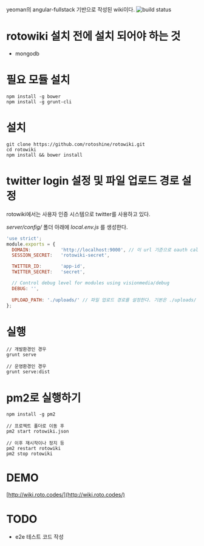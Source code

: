 yeoman의 angular-fullstack 기반으로 작성된 wiki이다. ![build status](https://travis-ci.org/rotoshine/rotowiki.svg?branch=master)

# rotowiki 설치 전에 설치 되어야 하는 것
* mongodb

# 필요 모듈 설치
```
npm install -g bower
npm install -g grunt-cli
```

# 설치
```
git clone https://github.com/rotoshine/rotowiki.git
cd rotowiki
npm install && bower install
```

# twitter login 설정 및 파일 업로드 경로 설정
rotowiki에서는 사용자 인증 시스템으로 twitter를 사용하고 있다.

*server/config/* 폴더 아래에 *local.env.js* 를 생성한다.

```javascript
'use strict';
module.exports = {
  DOMAIN:           'http://localhost:9000', // 이 url 기준으로 oauth callback url이 생성됨.
  SESSION_SECRET:   'rotowiki-secret',

  TWITTER_ID:       'app-id',
  TWITTER_SECRET:   'secret',

  // Control debug level for modules using visionmedia/debug
  DEBUG: '',
  
  UPLOAD_PATH: './uploads/' // 파일 업로드 경로를 설정한다. 기본은 ./uploads/
};

```


# 실행
```
// 개발환경인 경우
grunt serve

// 운영환경인 경우
grunt serve:dist
```


# pm2로 실행하기
```
npm install -g pm2

// 프로젝트 폴더로 이동 후
pm2 start rotowiki.json

// 이후 재시작이나 정지 등
pm2 restart rotowiki
pm2 stop rotowiki
```
# DEMO
[http://wiki.roto.codes/](http://wiki.roto.codes/)

# TODO
* e2e 테스트 코드 작성
